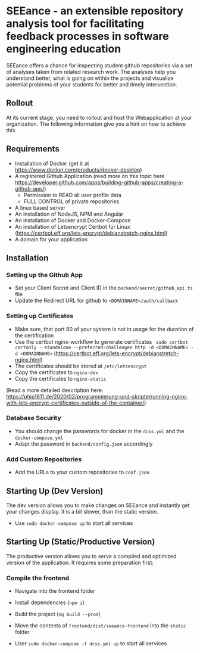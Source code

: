 # SEEance - an extensible repository analysis tool for facilitating feedback processes in software engineering education
SEEance offers a chance for inspecting student github repositories via a set of analyses taken from related research 
work. The analyses help you understand better, what is going on within the projects and visualize potential problems of 
your students for better and timely intervention. 

## Rollout 
At its current stage, you need to rollout and host the Webapplication at your organization. The following information
give you a hint on how to achieve this. 

## Requirements
- Installation of Docker (get it at https://www.docker.com/products/docker-desktop)
- A registered Github Application (read more on this topic here https://developer.github.com/apps/building-github-apps/creating-a-github-app/)
    - Permission to READ all user profile data
    - FULL CONTROL of private repositories
- A linux based server
- An installation of NodeJS, NPM and Angular
- An installation of Docker and Docker-Compose
- An installation of Letsencrypt Certbot für Linux (https://certbot.eff.org/lets-encrypt/debianstretch-nginx.html) 
- A domain for your application

## Installation

### Setting up the Github App
- Set your Client Secret and Client ID in the `backend/secret/github_api.ts` file
- Update the Redirect URL for github to `<DOMAINNAME>/auth/callback`

### Setting up Certificates
- Make sure, that port 80 of your system is not in usage for the duration of the certification
- Use the certbot nginx-workflow to generate certificates ` sudo certbot certonly --standalone --preferred-challenges http -d <DOMAINNAME> -d <DOMAINNAME>` (https://certbot.eff.org/lets-encrypt/debianstretch-nginx.html)
- The certificates should be stored at `/etc/letsencrypt`
- Copy the certificates to `nginx-dev`
- Copy the certificates to `nginx-static`

(Read a more detailed description here: https://phip1611.de/2020/02/programmierung-und-skripte/running-nginx-with-lets-encrypt-certificates-outside-of-the-container/)


### Database Security
- You should change the passwords for docker in the `dcss.yml` and the `docker-compose.yml` 
- Adapt the password in `backend/config.json` accordingly

### Add Custom Repositories
- Add the URLs to your custom repositories to `conf.json`

## Starting Up (Dev Version)
The dev version allows you to make changes on SEEance and instantly get your changes display. It is a bit slower, than the 
static version.

- Use `sudo docker-compose up` to start all services

## Starting Up (Static/Productive Version)
The productive version allows you to serve a compiled and optimized version of the application. It requires some preparation 
first:

### Compile the frontend 
- Navigate into the frontend folder
- Install dependencies (`npm i`)
- Build the project (`ng build --prod`)
- Move the contents of `frontend/dist/seeance-frontend` into the `static` folder

- User `sudo docker-compose -f dcss.yml up` to start all services